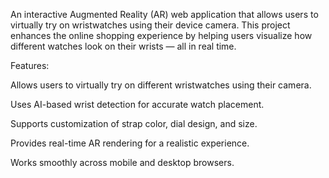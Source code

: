 An interactive Augmented Reality (AR) web application that allows users to virtually try on wristwatches using their device camera. This project enhances the online shopping experience by helping users visualize how different watches look on their wrists — all in real time.

Features:

Allows users to virtually try on different wristwatches using their camera.

Uses AI-based wrist detection for accurate watch placement.

Supports customization of strap color, dial design, and size.

Provides real-time AR rendering for a realistic experience.

Works smoothly across mobile and desktop browsers.
